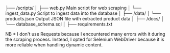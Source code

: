 ├── /scripts/
│   ├── web.py              Main script for web scraping
│   └── ingest_data.py      Script to ingest data into the database
│
├── /data/
│   └── products.json        Output JSON file with extracted product data
│
├── /docs/
│   └── database_schema.sql 
│
├── requirements.txt  


NB * 
I don't use Requests because I encountered many errors with it during the scraping process. Instead, I opted for Selenium WebDriver because it is more reliable when handling dynamic content.

